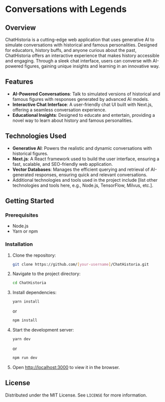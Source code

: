 # Conversations with Legends

## Overview

ChatHistoria is a cutting-edge web application that uses generative AI to simulate conversations with historical and famous personalities. Designed for educators, history buffs, and anyone curious about the past, ChatHistoria offers an interactive experience that makes history accessible and engaging. Through a sleek chat interface, users can converse with AI-powered figures, gaining unique insights and learning in an innovative way.

## Features

- **AI-Powered Conversations**: Talk to simulated versions of historical and famous figures with responses generated by advanced AI models.
- **Interactive Chat Interface**: A user-friendly chat UI built with Next.js, offering a seamless conversation experience.
- **Educational Insights**: Designed to educate and entertain, providing a novel way to learn about history and famous personalities.

## Technologies Used

- **Generative AI**: Powers the realistic and dynamic conversations with historical figures.
- **Next.js**: A React framework used to build the user interface, ensuring a fast, scalable, and SEO-friendly web application.
- **Vector Databases**: Manages the efficient querying and retrieval of AI-generated responses, ensuring quick and relevant conversations.
- Additional technologies and tools used in the project include [list other technologies and tools here, e.g., Node.js, TensorFlow, Milvus, etc.].

## Getting Started

### Prerequisites

- Node.js
- Yarn or npm

### Installation

1. Clone the repository:
   ```sh
   git clone https://github.com/[your-username]/ChatHistoria.git
   ```
2. Navigate to the project directory:
   ```sh
   cd ChatHistoria
   ```
3. Install dependencies:
   ```sh
   yarn install
   ```
   or
   ```sh
   npm install
   ```
4. Start the development server:
   ```sh
   yarn dev
   ```
   or
   ```sh
   npm run dev
   ```
5. Open [http://localhost:3000](http://localhost:3000) to view it in the browser.


## License

Distributed under the MIT License. See `LICENSE` for more information.

